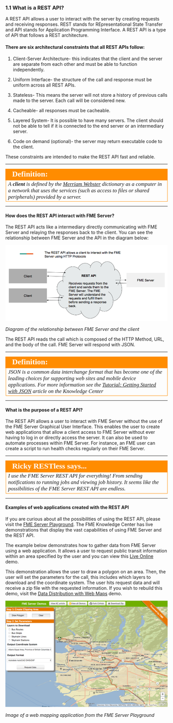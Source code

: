 ### 1.1 What is a REST API?

A REST API allows a user to interact with the server by creating
requests and receiving responses. REST stands for REpresentational State
Transfer and API stands for Application Programming Interface. A REST
API is a type of API that follows a REST architecture.

#### There are six architectural constraints that all REST APIs follow:

1.  Client-Server Architecture- this indicates that the client and the server are separate from each other and must be able to function independently.

2.  Uniform Interface- the structure of the call and response must be
uniform across all REST APIs.

3.  Stateless- This means the server will not store a history of previous calls made to the server. Each call will be considered new.

4.  Cacheable- all responses must be cacheable.

5.  Layered System- It is possible to have many servers. The client should not be able to tell if it is connected to the end server or an intermediary server.

6.  Code on demand (optional)- the server may return executable code to the client.

These constraints are intended to make the REST API fast and reliable.

---

<!--Tip Section-->

<table style="border-spacing: 0px">
<tr>
<td style="vertical-align:middle;background-color:darkorange;border: 2px solid darkorange">
<i class="fa fa-info-circle fa-lg fa-pull-left fa-fw" style="color:white;padding-right: 12px;vertical-align:text-top"></i>
<span style="color:white;font-size:x-large;font-weight: bold;font-family:serif">Definition: </span>
</td>
</tr>

<tr>
<td style="border: 1px solid darkorange">
<span style="font-family:serif; font-style:italic; font-size:larger">
A <b>client</b> is defined by the <a href="https://www.merriam-webster.com/dictionary/client">Merriam Webster</a> dictionary as a computer in a network that uses the services (such as access to files or shared peripherals) provided by a server.
</span>
</td>
</tr>
</table>

---

#### How does the REST API interact with FME Server?

The REST API acts like a intermediary directly communicating with FME
Server and relaying the responses back to the client. You can see the
relationship between FME Server and the API in the diagram below:

![](./Images/image1.1.1.REST.png)

*Diagram of the relationship between FME Server and the
client*

The REST API reads the call which is composed of the HTTP Method, URL, and
the body of the call. FME Server will respond with JSON.

---

<!--Definition Section-->

<table style="border-spacing: 0px">
<tr>
<td style="vertical-align:middle;background-color:darkorange;border: 2px solid darkorange">
<i class="fa fa-info-circle fa-lg fa-pull-left fa-fw" style="color:white;padding-right: 12px;vertical-align:text-top"></i>
<span style="color:white;font-size:x-large;font-weight: bold;font-family:serif">Definition:</span>
</td>
</tr>

<tr>
<td style="border: 1px solid darkorange">
<span style="font-family:serif; font-style:italic; font-size:larger">
JSON is a common data interchange format that has become one of the leading choices for supporting web sites and mobile device applications. For more information see the <a href="https://knowledge.safe.com/articles/39188/tutorial-getting-started-with-json.html">Tutorial: Getting Started with JSON</a> article on the Knowledge Center

</span>
</td>
</tr>
</table>

---


#### What is the purpose of a REST API?

The REST API allows a user to interact with FME Server without the
use of the FME Server Graphical User Interface. This enables the user to
create web applications that allow a client access to FME Server
without ever having to log in or directly access the server. It can also
be used to automate processes within FME Server. For instance, an FME
user can create a script to run health checks regularly on their FME Server.

---

<table style="border-spacing: 0px">
<tr>
<td style="vertical-align:middle;background-color:darkorange;border: 2px solid darkorange">
<i class="fa fa-quote-left fa-lg fa-pull-left fa-fw" style="color:white;padding-right: 12px;vertical-align:text-top"></i>
<span style="color:white;font-size:x-large;font-weight: bold;font-family:serif">Ricky RESTless says...</span>
</td>
</tr>

<tr>
<td style="border: 1px solid darkorange">
<span style="font-family:serif; font-style:italic; font-size:larger">
I use the FME Server REST API for everything! From sending notifications to running jobs and viewing job history. It seems like the possibilities of the FME Server REST API are endless.
</span>
</td>
</tr>
</table>

---

#### Examples of web applications created with the REST API

If you are curious about all the possibilities of using the REST API,
please visit the
[FME Server Playground](https://playground.fmeserver.com/demos/).
The FME Knowledge Center has live demonstrations that display the vast
capabilities of using FME Server and the REST API.

The example below demonstrates how to gather data from FME Server
using a web application. It allows a user to request
public transit information within an area specified by the user and you
can view this
[Live Online](http://demos.fmeserver.com/datadistribution-webmap/index.html?map=arcgis) demo.

This demonstration allows the user to draw a polygon on an area. Then,
the user will set the parameters for the call, this includes which
layers to download and the coordinate system. The user hits request data
and will receive a zip file with the requested information. If you wish to rebuild this demo, visit the [Data Distribution with Web Maps](https://knowledge.safe.com/articles/1117/data-distribution-with-web-maps.html) demo.

![](./Images/image1.1.2.WebApp.png)

*Image of a web mapping application from the FME Server
Playground*
